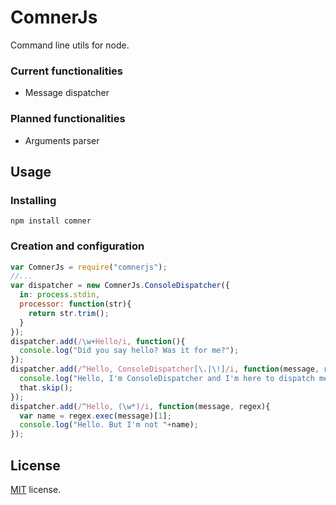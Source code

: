 ComnerJs
========

Command line utils for node.

### Current functionalities
* Message dispatcher

### Planned functionalities
* Arguments parser

Usage
-------

### Installing

``` npm install comner ```

### Creation and configuration

```javascript
var ComnerJs = require("comnerjs");
//...
var dispatcher = new ComnerJs.ConsoleDispatcher({
  in: process.stdin,
  processor: function(str){
    return str.trim();
  }
});
dispatcher.add(/\w+Hello/i, function(){
  console.log("Did you say hello? Was it for me?");
});
dispatcher.add(/^Hello, ConsoleDispatcher[\.|\!]/i, function(message, regex){
  console.log("Hello, I'm ConsoleDispatcher and I'm here to dispatch messages that you send to me.");
  that.skip();
});
dispatcher.add(/^Hello, (\w*)/i, function(message, regex){
  var name = regex.exec(message)[1];
  console.log("Hello. But I'm not "+name);
});
```

License
-------
[MIT](https://github.com/ruipgil/ComnerJs/blob/master/LICENSE) license.